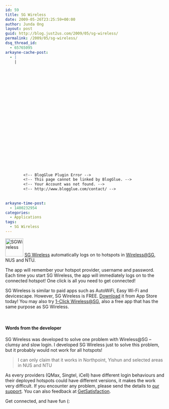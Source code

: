 ```yaml
---
id: 59
title: SG Wireless
date: 2009-05-26T23:25:59+00:00
author: Junda Ong
layout: post
guid: http://blog.just2us.com/2009/05/sg-wireless/
permalink: /2009/05/sg-wireless/
dsq_thread_id:
  - 65765095
arkayne-cache-post:
  - |
    |
        
        
        
        
        
        
        
        
        
        
        
        
        
        
        
        
        
        
        
        
        
        
        
        <!-- BlogGlue Plugin Error -->
        <!-- This page cannot be linked by BlogGlue. -->
        <!-- Your Account was not found. -->
        <!-- http://www.blogglue.com/contact/ -->
        
        
arkayne-time-post:
  - 1400232954
categories:
  - Applications
tags:
  - SG Wireless
---
```

<a href="http://blog.just2us.com/wp-content/uploads/2009/05/sgwireless.png" onclick="__gaTracker('send', 'event', 'outbound-article', 'http://blog.just2us.com/wp-content/uploads/2009/05/sgwireless.png', '');"><img style="border-right: 0px; border-top: 0px; border-left: 0px; border-bottom: 0px" height="57" alt="SGWireless" src="http://blog.just2us.com/wp-content/uploads/2009/05/sgwireless-thumb.png" width="57" border="0" /></a>&#160;<a href="http://itunes.apple.com/WebObjects/MZStore.woa/wa/viewSoftware?id=303655424&mt=8" onclick="__gaTracker('send', 'event', 'outbound-article', 'http://itunes.apple.com/WebObjects/MZStore.woa/wa/viewSoftware?id=303655424&mt=8', 'SG Wireless');">SG Wireless</a> automatically logs on to hotspots in <Wireless@SG>, NUS and NTU.

The app will remember your hotspot provider, username and password. Each time you start SG Wireless, the app will immediately logs on to the connected hotspot! One click is all you need to get connected!

SG Wireless is similar to paid apps such as AutoWiFi, Easy Wi-Fi and devicescape. However, SG Wireless is FREE. <a href="http://itunes.apple.com/WebObjects/MZStore.woa/wa/viewSoftware?id=303655424&mt=8" onclick="__gaTracker('send', 'event', 'outbound-article', 'http://itunes.apple.com/WebObjects/MZStore.woa/wa/viewSoftware?id=303655424&mt=8', 'Download');">Download</a> it from App Store today! You may also try <a href="http://itunes.apple.com/WebObjects/MZStore.woa/wa/viewSoftware?id=306063196&mt=8" onclick="__gaTracker('send', 'event', 'outbound-article', 'http://itunes.apple.com/WebObjects/MZStore.woa/wa/viewSoftware?id=306063196&mt=8', '1-Click Wireless@SG');">1-Click Wireless@SG</a>, also a free app that has the same purpose as SG Wireless.

&#160;

#### Words from the developer

SG Wireless was developed to solve one problem with Wireless@SG &#8211; clumsy and slow login. I developed SG Wireless just to solve this problem, but it probably would not work for all hotspots!

> I can only claim that it works in Northpoint, Yishun and selected areas in NUS and NTU

As every providers (QMax, Singtel, iCell) have different login behaviours and their deployed hotspots could have different versions, it makes the work very difficult. If you encounter any problem, please send the details to <a href="http://blog.just2us.com/support/open.php" onclick="__gaTracker('send', 'event', 'outbound-article', 'http://blog.just2us.com/support/open.php', 'our support');">our support</a>. You can also feedback at <a href="http://getsatisfaction.com/just2me/products/just2me_sg_wireless" onclick="__gaTracker('send', 'event', 'outbound-article', 'http://getsatisfaction.com/just2me/products/just2me_sg_wireless', 'GetSatisfaction');">GetSatisfaction</a>.

Get connected, and have fun (:

<div style="font-size:0px;height:0px;line-height:0px;margin:0;padding:0;clear:both">
</div>
